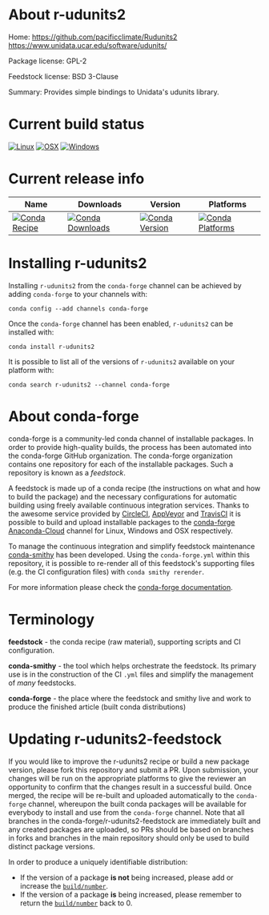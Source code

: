 About r-udunits2
================

Home: https://github.com/pacificclimate/Rudunits2 https://www.unidata.ucar.edu/software/udunits/

Package license: GPL-2

Feedstock license: BSD 3-Clause

Summary: Provides simple bindings to Unidata's udunits library.



Current build status
====================

[![Linux](https://img.shields.io/circleci/project/github/conda-forge/r-udunits2-feedstock/master.svg?label=Linux)](https://circleci.com/gh/conda-forge/r-udunits2-feedstock)
[![OSX](https://img.shields.io/travis/conda-forge/r-udunits2-feedstock/master.svg?label=macOS)](https://travis-ci.org/conda-forge/r-udunits2-feedstock)
[![Windows](https://img.shields.io/appveyor/ci/conda-forge/r-udunits2-feedstock/master.svg?label=Windows)](https://ci.appveyor.com/project/conda-forge/r-udunits2-feedstock/branch/master)

Current release info
====================

| Name | Downloads | Version | Platforms |
| --- | --- | --- | --- |
| [![Conda Recipe](https://img.shields.io/badge/recipe-r--udunits2-green.svg)](https://anaconda.org/conda-forge/r-udunits2) | [![Conda Downloads](https://img.shields.io/conda/dn/conda-forge/r-udunits2.svg)](https://anaconda.org/conda-forge/r-udunits2) | [![Conda Version](https://img.shields.io/conda/vn/conda-forge/r-udunits2.svg)](https://anaconda.org/conda-forge/r-udunits2) | [![Conda Platforms](https://img.shields.io/conda/pn/conda-forge/r-udunits2.svg)](https://anaconda.org/conda-forge/r-udunits2) |

Installing r-udunits2
=====================

Installing `r-udunits2` from the `conda-forge` channel can be achieved by adding `conda-forge` to your channels with:

```
conda config --add channels conda-forge
```

Once the `conda-forge` channel has been enabled, `r-udunits2` can be installed with:

```
conda install r-udunits2
```

It is possible to list all of the versions of `r-udunits2` available on your platform with:

```
conda search r-udunits2 --channel conda-forge
```


About conda-forge
=================

conda-forge is a community-led conda channel of installable packages.
In order to provide high-quality builds, the process has been automated into the
conda-forge GitHub organization. The conda-forge organization contains one repository
for each of the installable packages. Such a repository is known as a *feedstock*.

A feedstock is made up of a conda recipe (the instructions on what and how to build
the package) and the necessary configurations for automatic building using freely
available continuous integration services. Thanks to the awesome service provided by
[CircleCI](https://circleci.com/), [AppVeyor](https://www.appveyor.com/)
and [TravisCI](https://travis-ci.org/) it is possible to build and upload installable
packages to the [conda-forge](https://anaconda.org/conda-forge)
[Anaconda-Cloud](https://anaconda.org/) channel for Linux, Windows and OSX respectively.

To manage the continuous integration and simplify feedstock maintenance
[conda-smithy](https://github.com/conda-forge/conda-smithy) has been developed.
Using the ``conda-forge.yml`` within this repository, it is possible to re-render all of
this feedstock's supporting files (e.g. the CI configuration files) with ``conda smithy rerender``.

For more information please check the [conda-forge documentation](https://conda-forge.org/docs/).

Terminology
===========

**feedstock** - the conda recipe (raw material), supporting scripts and CI configuration.

**conda-smithy** - the tool which helps orchestrate the feedstock.
                   Its primary use is in the construction of the CI ``.yml`` files
                   and simplify the management of *many* feedstocks.

**conda-forge** - the place where the feedstock and smithy live and work to
                  produce the finished article (built conda distributions)


Updating r-udunits2-feedstock
=============================

If you would like to improve the r-udunits2 recipe or build a new
package version, please fork this repository and submit a PR. Upon submission,
your changes will be run on the appropriate platforms to give the reviewer an
opportunity to confirm that the changes result in a successful build. Once
merged, the recipe will be re-built and uploaded automatically to the
`conda-forge` channel, whereupon the built conda packages will be available for
everybody to install and use from the `conda-forge` channel.
Note that all branches in the conda-forge/r-udunits2-feedstock are
immediately built and any created packages are uploaded, so PRs should be based
on branches in forks and branches in the main repository should only be used to
build distinct package versions.

In order to produce a uniquely identifiable distribution:
 * If the version of a package **is not** being increased, please add or increase
   the [``build/number``](https://conda.io/docs/user-guide/tasks/build-packages/define-metadata.html#build-number-and-string).
 * If the version of a package **is** being increased, please remember to return
   the [``build/number``](https://conda.io/docs/user-guide/tasks/build-packages/define-metadata.html#build-number-and-string)
   back to 0.
